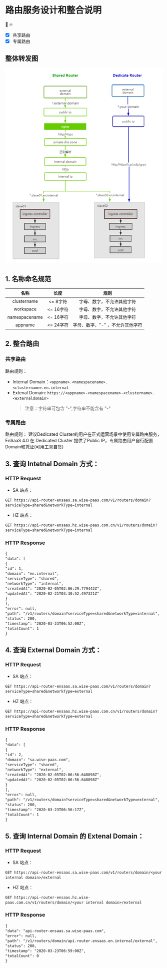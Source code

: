# 路由服务设计和整合说明   
  :clap: :fire:

- [x] 共享路由
- [x] 专属路由

## 整体转发图
![图片](images/router.png)


## 1. 名称命名规范  
| **名称**   | **长度**   | **规则**   |
|:----:|:----:|:----:|
| clustername | <= 8字符 | 字母、数字，不允许其他字符 |
| workspace | <= 16字符 | 字母、数字，不允许其他字符 |
| namespacename  | <= 16字符 | 字母、数字，不允许其他字符 |
| appname | <= 24字符 | 字母、数字、"-" ，不允许其他字符 |

## 2. 整合路由
### 共享路由
路由规则：
- Internal Domain：`<appname>.<namespacename>.<clustername>.en.internal`
- Extenal Domain: `https://<appname>-<namespacename>-<clustername>.<externaldomain>`
  > 注意：<appname>字符串可包含 "-",<namespacename>字符串不能含有 "-"
  
### 专属路由
路由规则：
建议Dedicated Cluster的用户在正式运营场景中使用专属路由服务，EnSaaS 4.0 在 Dedicated Cluster 提供了Public IP，专属路由用户自行配置Domain和凭证(可用工具自签)

## 3. 查询 Intetnal Domain 方式：
### HTTP Request  
- SA 站点：
```
GET https://api-router-ensaas.sa.wise-paas.com/v1/routers/domain?serviceType=shared&networkType=internal
```
- HZ 站点：
```
GET https://api-router-ensaas.hz.wise-paas.com.cn/v1/routers/domain?serviceType=shared&networkType=internal
```
### HTTP Response
```
{
"data": [
{
"id": 1,
"domain": "en.internal",
"serviceType": "shared",
"networkType": "internal",
"createdAt": "2020-02-05T02:06:29.779442Z",
"updatedAt": "2020-02-21T03:30:52.497321Z"
}
],
"error": null,
"path": "/v1/routers/domain?serviceType=shared&networkType=internal",
"status": 200,
"timestamp": "2020-03-23T06:52:00Z",
"totalCount": 1
}
```
## 4. 查询 External Domain 方式：
### HTTP Request  
- SA 站点：
```
GET https://api-router-ensaas.sa.wise-paas.com/v1/routers/domain?serviceType=shared&networkType=external
```
- HZ 站点：
```
GET https://api-router-ensaas.hz.wise-paas.com.cn/v1/routers/domain?serviceType=shared&networkType=external
```
### HTTP Response
```
{
"data": [
{
"id": 2,
"domain": "sa.wise-paas.com",
"serviceType": "shared",
"networkType": "external",
"createdAt": "2020-02-05T02:06:56.648898Z",
"updatedAt": "2020-02-05T02:06:56.648898Z"
}
],
"error": null,
"path": "/v1/routers/domain?serviceType=shared&networkType=external",
"status": 200,
"timestamp": "2020-03-23T06:56:17Z",
"totalCount": 1
}
```
## 5. 查询 Internal Domain 的 Extenal Domain：
### HTTP Request  
- SA 站点：
```
GET https://api-router-ensaas.sa.wise-paas.com/v1/routers/domain/<your internal domain>/external
```
- HZ 站点：
```
GET https://api-router-ensaas.hz.wise-paas.com.cn/v1/routers/domain/<your internal domain>/external
```
### HTTP Response
```
{
"data": "api-router-ensaas.sa.wise-paas.com",
"error": null,
"path": "/v1/routers/domain/api.router.ensaas.en.internal/external",
"status": 200,
"timestamp": "2020-03-23T06:59:00Z",
"totalCount": 0
}
```


